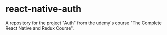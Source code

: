 # react-native-auth
A repository for the project "Auth" from the udemy's course "The Complete React Native and Redux Course". 
